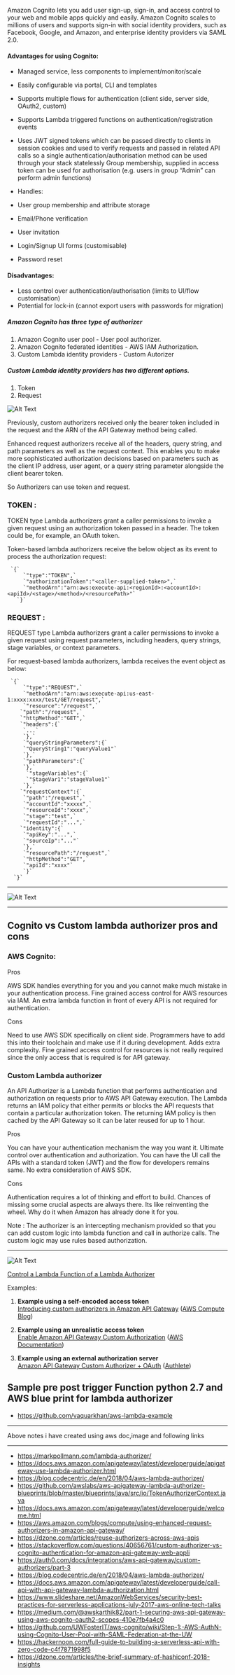 Amazon Cognito lets you add user sign-up, sign-in, and access control to your web and mobile apps quickly and easily. Amazon Cognito scales to millions of users and supports sign-in with social identity providers, such as Facebook, Google, and Amazon, and enterprise identity providers via SAML 2.0.


#### Advantages for using Cognito:

- Managed service, less components to implement/monitor/scale
- Easily configurable via portal, CLI and templates
- Supports multiple flows for authentication (client side, server side, OAuth2, custom)
- Supports Lambda triggered functions on authentication/registration events
- Uses JWT signed tokens which can be passed directly to clients in session cookies and used to verify requests and passed in related API calls so a single authentication/authorisation method can be used through your stack statelessly
Group membership, supplied in access token can be used for authorisation (e.g. users in group “Admin” can perform admin functions)

- Handles:
- User group membership and attribute storage
- Email/Phone verification
- User invitation
- Login/Signup UI forms (customisable)
- Password reset

#### Disadvantages:

- Less control over authentication/authorisation (limits to UI/flow customisation)
- Potential for lock-in (cannot export users with passwords for migration)


##### Amazon Cognito has three type of authorizer 

1. Amazon Cognito user pool                  - User pool authorizer.
2. Amazon Cognito federated identities       - AWS IAM Authorization.
3. Custom Lambda identity providers                 - Custom Autorizer


##### Custom Lambda identity providers has two different options.
1. Token
2. Request    

![Alt Text](https://d2908q01vomqb2.cloudfront.net/1b6453892473a467d07372d45eb05abc2031647a/2017/09/27/Screen-Shot-2017-09-13-at-10.13.18-AM-215x300.png)


Previously, custom authorizers received only the bearer token included in the request and the ARN of the API Gateway method being called.

Enhanced request authorizers receive all of the headers, query string, and path parameters as well as the request context. This enables you to make more sophisticated authorization decisions based on parameters such as the client IP address, user agent, or a query string parameter alongside the client bearer token.

So Authorizers can use token and request.

### TOKEN :
TOKEN type Lambda authorizers grant a caller permissions to invoke a given request using an authorization token passed in a header. The token could be, for example, an OAuth token.

Token-based lambda authorizers receive the below object as its event to process the authorization request:

     `{`
         `"type":"TOKEN",`
         `"authorizationToken":"<caller-supplied-token>",`
         `"methodArn":"arn:aws:execute-api:<regionId>:<accountId>:<apiId>/<stage>/<method>/<resourcePath>"`
       `}`


### REQUEST :

REQUEST type Lambda authorizers grant a caller permissions to invoke a given request using request parameters, including headers, query strings, stage variables, or context parameters.

For request-based lambda authorizers, lambda receives the event object as below:

     `{`
         `"type":"REQUEST",`
         `"methodArn":"arn:aws:execute-api:us-east-1:xxxx:xxxx/test/GET/request",`
         `"resource":"/request",`
        `"path":"/request",`
        `"httpMethod":"GET",`
        `"headers":{`
         `...`
         `},`
         `"queryStringParameters":{`
         `"QueryString1":"queryValue1"`
         `},`
         `"pathParameters":{`
         `},`
          `"stageVariables":{`
          `"StageVar1":"stageValue1"`
         `},`
        `"requestContext":{`
         `"path":"/request",`
         `"accountId":"xxxxx",`
         `"resourceId":"xxxx",`
         `"stage":"test",`
         `"requestId":"...",`
        `"identity":{`
         `"apiKey":"...",`
         `"sourceIp":"..."`
         `},`
         `"resourcePath":"/request",`
         `"httpMethod":"GET",`
         `"apiId":"xxxx"`
         `}`
      `}`



-----------------------------------------------------------------------------------------

![Alt Text](https://docs.aws.amazon.com/apigateway/latest/developerguide/images/custom-auth-workflow.png)

-----------------------------------------------------------------------------------------


## Cognito vs Custom lambda authorizer pros and cons 

### AWS Cognito:

Pros

AWS SDK handles everything for you and you cannot make much mistake in your authentication process.
Fine grained access control for AWS resources via IAM.
An extra lambda function in front of every API is not required for authentication.

Cons

Need to use AWS SDK specifically on client side. Programmers have to add this into their toolchain and make use if it during development. Adds extra complexity.
Fine grained access control for resources is not really required since the only access that is required is for API gateway.

###  Custom Lambda authorizer

An API Authorizer is a Lambda function that performs authentication and authorization on requests prior to AWS API Gateway execution. The Lambda returns an IAM policy that either permits or blocks the API requests that contain a particular authorization token. The returning IAM policy is then cached by the API Gateway so it can be later reused for up to 1 hour.


Pros

You can have your authentication mechanism the way you want it. Ultimate control over authentication and authorization.
You can have the UI call the APIs with a standard token (JWT) and the flow for developers remains same. No extra consideration of AWS SDK.

Cons

Authentication requires a lot of thinking and effort to build.
Chances of missing some crucial aspects are always there.
Its like reinventing the wheel. Why do it when Amazon has already done it for you.


Note : The authorizer is an intercepting mechanism provided so that you can add custom logic into lambda function and call in authorize calls. The custom logic may use rules based authorization.


-----------------------------------------------------------------------------------------


![Alt Text](https://cdn-images-1.medium.com/max/1000/1*b46gRLzVry1kr8ikUOrXMg.jpeg)


[Control a Lambda Function of a Lambda Authorizer](https://docs.aws.amazon.com/apigateway/latest/developerguide/apigateway-use-lambda-authorizer.html#api-gateway-lambda-authorizer-types)


Examples:

1. **Example using a self-encoded access token**<br/>
[Introducing custom authorizers in Amazon API Gateway](https://aws.amazon.com/jp/blogs/compute/introducing-custom-authorizers-in-amazon-api-gateway) ([AWS Compute Blog](https://aws.amazon.com/blogs/compute/))

2. **Example using an unrealistic access token**<br/>
[Enable Amazon API Gateway Custom Authorization](http://docs.aws.amazon.com/apigateway/latest/developerguide/use-custom-authorizer.html) ([AWS Documentation](https://aws.amazon.com/documentation/))

3. **Example using an external authorization server**<br/>
[Amazon API Gateway Custom Authorizer + OAuth](https://www.authlete.com/documents/article/custom_authorizer) ([Authlete](https://www.authlete.com/))



## Sample pre post trigger Function python 2.7 and AWS blue print for lambda authorizer 

- https://github.com/vaquarkhan/aws-lambda-example


-----------------------------------------------------------------------------------------------------

Above notes i have created using  aws doc,image and following links

-------------------------------------------------------------------------------------------------------
- https://markpollmann.com/lambda-authorizer/
- https://docs.aws.amazon.com/apigateway/latest/developerguide/apigateway-use-lambda-authorizer.html
- https://blog.codecentric.de/en/2018/04/aws-lambda-authorizer/
- https://github.com/awslabs/aws-apigateway-lambda-authorizer-blueprints/blob/master/blueprints/java/src/io/TokenAuthorizerContext.java
- https://docs.aws.amazon.com/apigateway/latest/developerguide/welcome.html
- https://aws.amazon.com/blogs/compute/using-enhanced-request-authorizers-in-amazon-api-gateway/
- https://dzone.com/articles/reuse-authorizers-across-aws-apis
- https://stackoverflow.com/questions/40656761/custom-authorizer-vs-cognito-authentication-for-amazon-api-gateway-web-appli
- https://auth0.com/docs/integrations/aws-api-gateway/custom-authorizers/part-3
- https://blog.codecentric.de/en/2018/04/aws-lambda-authorizer/
- https://docs.aws.amazon.com/apigateway/latest/developerguide/call-api-with-api-gateway-lambda-authorization.html
- https://www.slideshare.net/AmazonWebServices/security-best-practices-for-serverless-applications-july-2017-aws-online-tech-talks
- https://medium.com/@awskarthik82/part-1-securing-aws-api-gateway-using-aws-cognito-oauth2-scopes-410e7fb4a4c0
- https://github.com/UWFosterIT/aws-cognito/wiki/Step-1:-AWS-AuthN-using-Cognito-User-Pool-with-SAML-Federation-at-the-UW
- https://hackernoon.com/full-guide-to-building-a-serverless-api-with-zero-code-c4f7871998f5
- https://dzone.com/articles/the-brief-summary-of-hashiconf-2018-insights